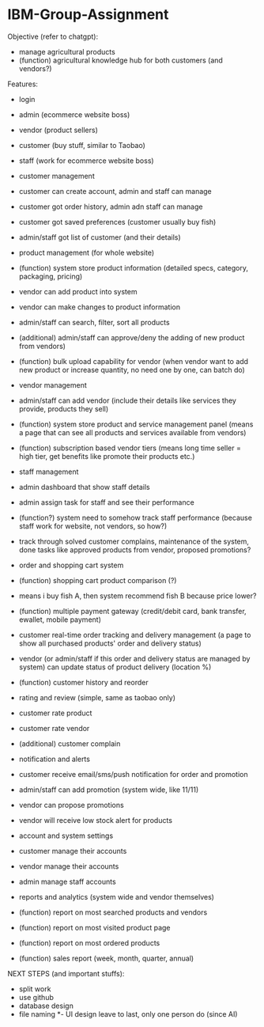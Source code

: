 # IBM-Group-Assignment
Objective (refer to chatgpt):
- manage agricultural products
- (function) agricultural knowledge hub for both customers (and vendors?)

Features:
- login
 - admin (ecommerce website boss)
 - vendor (product sellers)
 - customer (buy stuff, similar to Taobao)
 - staff (work for ecommerce website boss)

- customer management
 - customer can create account, admin and staff can manage
 - customer got order history, admin adn staff can manage
 - customer got saved preferences (customer usually buy fish)
 - admin/staff got list of customer (and their details)

- product management (for whole website)
 - (function) system store product information (detailed specs, category, packaging, pricing)
  - vendor can add product into system
  - vendor can make changes to product information
 - admin/staff can search, filter, sort all products
  - (additional) admin/staff can approve/deny the adding of new product from vendors)
 - (function) bulk upload capability for vendor (when vendor want to add new product or increase quantity, no need one by one, can batch do)

- vendor management
 - admin/staff can add vendor (include their details like services they provide, products they sell)
 - (function) system store product and service management panel (means a page that can see all products and services available from vendors)
 - (function) subscription based vendor tiers (means long time seller = high tier, get benefits like promote their products etc.)

- staff management
 - admin dashboard that show staff details
 - admin assign task for staff and see their performance
  - (function?) system need to somehow track staff performance (because staff work for website, not vendors, so how?)
   - track through solved customer complains, maintenance of the system, done tasks like approved products from vendor, proposed promotions?

- order and shopping cart system
 - (function) shopping cart product comparison (?)
  - means i buy fish A, then system recommend fish B because price lower?
 - (function) multiple payment gateway (credit/debit card, bank transfer, ewallet, mobile payment)
 - customer real-time order tracking and delivery management (a page to show all purchased products' order and delivery status)
  - vendor (or admin/staff if this order and delivery status are managed by system) can update status of product delivery (location %)
 - (function) customer history and reorder

- rating and review (simple, same as taobao only)
 - customer rate product
 - customer rate vendor
 - (additional) customer complain

- notification and alerts
 - customer receive email/sms/push notification for order and promotion
  - admin/staff can add promotion (system wide, like 11/11)
   - vendor can propose promotions
 - vendor will receive low stock alert for products

- account and system settings
 - customer manage their accounts
 - vendor manage their accounts
 - admin manage staff accounts

- reports and analytics (system wide and vendor themselves)
 - (function) report on most searched products and vendors
 - (function) report on most visited product page
 - (function) report on most ordered products
 - (function) sales report (week, month, quarter, annual)

NEXT STEPS (and important stuffs):
- split work
- use github
- database design
- file naming
*- UI design leave to last, only one person do (since AI)













